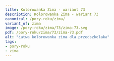 ```yaml
---
title: Kolorowanka Zima - wariant 73
description: Kolorowanka Zima - wariant 73
canonical: /pory-roku/zima/
variant_of: zima
image: /pory-roku/zima/73/zima-73.svg
pdf: /pory-roku/zima/73/zima-73.pdf
alt: "Łatwa kolorowanka zima dla przedszkolaka"
tags:
- pory-roku
- zima
---
```

